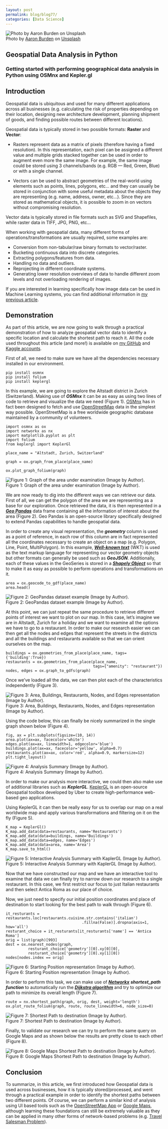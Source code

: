 ```yaml
---
layout: post
permalink: blog/blog77/
categories: [Data Science]
---
```


![Photo by [Aaron Burden](https://unsplash.com/@aaronburden?utm_source=medium&utm_medium=referral) on [Unsplash](https://unsplash.com?utm_source=medium&utm_medium=referral)](https://cdn-images-1.medium.com/max/9184/0*3Xrrr-KXRlZX1BGr)<br>Photo by [Aaron Burden](https://unsplash.com/@aaronburden?utm_source=medium&utm_medium=referral) on [Unsplash](https://unsplash.com?utm_source=medium&utm_medium=referral)

<!--end_excerpt-->

## Geospatial Data Analysis in Python

### Getting started with performing geographical data analysis in Python using OSMnx and Kepler.gl

## Introduction

Geospatial data is ubiquitous and used for many different applications across all businesses (e.g. calculating the risk of properties depending on their location, designing new architecture development, planning shipment of goods, and finding possible routes between different locations).

Geospatial data is typically stored in two possible formats: **Raster** and **Vector**:

* Rasters represent data as a matrix of pixels (therefore having a fixed resolution). In this representation, each pixel can be assigned a different value and multiple grids stacked together can be used in order to augment even more the same image. For example, the same image could be stored using 3 channels/bands (e.g. RGB — Red, Green, Blue) or with a single channel.

* Vectors can be used to abstract geometries of the real-world using elements such as points, lines, polygons, etc… and they can usually be stored in conjunction with some useful metadata about the objects they are representing (e.g. name, address, owner, etc…). Since they are stored as mathematical objects, it is possible to zoom in on vectors without compromising resolution.

Vector data is typically stored in file formats such as SVG and Shapefiles, while raster data in TIFF, JPG, PNG, etc…

When working with geospatial data, many different forms of operations/transformations are usually required, some examples are:

* Conversion from non-tabular/raw binary formats to vector/raster.
* Bucketing continuous data into discrete categories.
* Extracting polygons/features from data.
* Handling no data and outliers.
* Reprojecting in different coordinate systems.
* Generating lower resolution overviews of data to handle different zoom levels and not overloading rendering of images.

If you are interested in learning specifically how image data can be used in Machine Learning systems, you can find additional information in [my previous article](https://pierpaolo28.github.io/blog/blog39/).

## Demonstration

As part of this article, we are now going to walk through a practical demonstration of how to analyze geospatial vector data to identify a specific location and calculate the shortest path to reach it. All the code used throughout this article (and more!) is available on [my GitHub](https://github.com/pierpaolo28) and [Kaggle accounts](https://www.kaggle.com/pierpaolo28).

First of all, we need to make sure we have all the dependencies necessary installed in our environment.

    pip install osmnx
    pip install folium
    pip install keplergl

In this example, we are going to explore the Altstadt district in Zurich (Switzerland). Making use of ***OSMnx*** it can be as easy as using two lines of code to retrieve and visualize the data we need (Figure 1). [OSMnx](https://osmnx.readthedocs.io/en/stable/) has in fact been designed to fetch and use [OpenStreetMap](https://www.openstreetmap.org/#map=6/42.088/12.564) data in the simplest way possible. OpenStreetMap is a free worldwide geographic database maintained by a community of volunteers.

    import osmnx as ox
    import networkx as nx
    import matplotlib.pyplot as plt
    import folium
    from keplergl import KeplerGl
    
    place_name = "Altstadt, Zurich, Switzerland"
    
    graph = ox.graph_from_place(place_name)
    
    ox.plot_graph_folium(graph)

![Figure 1: Graph of the area under examination (Image by Author).](https://cdn-images-1.medium.com/max/4172/1*Cf_V2TaI4Bx8TSlpn_Gwfg.png)<br>Figure 1: Graph of the area under examination (Image by Author).

We are now ready to dig into the different ways we can retrieve our data. First of all, we can get the polygon of the area we are representing as a base for our exploration. Once retrieved the data, it is then represented in a [***Geo Pandas***](https://geopandas.org/en/stable/) data frame containing all the information of interest about the area (Figure 2). Geo Pandas is an open-source library specifically designed to extend Pandas capabilities to handle geospatial data.

In order to create any visual representation, the ***geometry*** column is used as a point of reference, in each row of this column are in fact represented all the coordinates necessary to create an object on a map (e.g. Polygon, Line, Point, MultiPolygon). In this example, [***Well-known text***](https://en.wikipedia.org/wiki/Well-known_text_representation_of_geometry) (WKT) is used as the text markup language for representing our vector geometry objects but other formats can generally be used such as ***GeoJSON***. Additionally, each of these values in the GeoSeries is stored in a [***Shapely Object***](https://shapely.readthedocs.io/en/stable/manual.html) so that to make it as easy as possible to perform operations and transformations on it.

    area = ox.geocode_to_gdf(place_name)
    area.head()

![Figure 2: GeoPandas dataset example (Image by Author).](https://cdn-images-1.medium.com/max/4044/1*hMUWifXmzWEDZJ7MG5ve7w.png)<br>Figure 2: GeoPandas dataset example (Image by Author).

At this point, we can just repeat the same procedure to retrieve different points of interest we want to plot on our map. In this case, let’s imagine we are in Altstadt, Zurich for a holiday and we want to examine all the options we have to go to a restaurant. In order to make our research easier we can then get all the nodes and edges that represent the streets in the districts and all the buildings and restaurants available so that we can orient ourselves on the map.

    buildings = ox.geometries_from_place(place_name, tags={'building':True})
    restaurants = ox.geometries_from_place(place_name, 
                                           tags={"amenity": "restaurant"})
    nodes, edges = ox.graph_to_gdfs(graph)

Once we’ve loaded all the data, we can then plot each of the characteristics independently (Figure 3).

![Figure 3: Area, Buildings, Restaurants, Nodes, and Edges representation (Image by Author).](https://cdn-images-1.medium.com/max/2992/1*geOejOvG9EsUoBjHjpQnIA.png)<br>Figure 3: Area, Buildings, Restaurants, Nodes, and Edges representation (Image by Author).

Using the code below, this can finally be nicely summarized in the single graph shown below (Figure 4).

    fig, ax = plt.subplots(figsize=(10, 14))
    area.plot(ax=ax, facecolor='white')
    edges.plot(ax=ax, linewidth=1, edgecolor='blue')
    buildings.plot(ax=ax, facecolor='yellow', alpha=0.7)
    restaurants.plot(ax=ax, color='red', alpha=0.9, markersize=12)
    plt.tight_layout()

![Figure 4: Analysis Summary (Image by Author).](https://cdn-images-1.medium.com/max/2120/1*rYeaqmLucPdshEXkuDsqpw.png)<br>Figure 4: Analysis Summary (Image by Author).

In order to make our analysis more interactive, we could then also make use of additional libraries such as ***KeplerGL***. [KeplerGL](https://kepler.gl/) is an open-source Geospatial toolbox developed by Uber to create high-performance web-based geo applications.

Using KeplerGL it can then be really easy for us to overlap our map on a real worldwide map and apply various transformations and filtering on it on the fly (Figure 5).

    K_map = KeplerGl()
    K_map.add_data(data=restaurants, name='Restaurants')
    K_map.add_data(data=buildings, name='Buildings')
    K_map.add_data(data=edges, name='Edges')
    K_map.add_data(data=area, name='Area')
    K_map.save_to_html()

![Figure 5: Interactive Analysis Summary with KaplerGL (Image by Author).](https://cdn-images-1.medium.com/max/2836/1*s0eRe7lUnV_Q5omzP8ZoJw.gif)<br>Figure 5: Interactive Analysis Summary with KaplerGL (Image by Author).

Now that we have constructed our map and we have an interactive tool to examine that data we can finally try to narrow down our research to a single restaurant. In this case, we first restrict our focus to just Italian restaurants and then select Antica Roma as our place of choice.

Now, we just need to specify our initial position coordinates and place of destination to start looking for the best path to walk through (Figure 6).

    it_resturants = restaurants.loc[restaurants.cuisine.str.contains('italian')
                                      .fillna(False)].dropna(axis=1, how='all')
    resturant_choice = it_resturants[it_resturants['name'] == 'Antica Roma']
    orig = list(graph)[993]
    dest = ox.nearest_nodes(graph, 
              resturant_choice['geometry'][0].xy[0][0],
              resturant_choice['geometry'][0].xy[1][0])
    nodes[nodes.index == orig]

![Figure 6: Starting Position representation (Image by Author).](https://cdn-images-1.medium.com/max/2296/1*GiQJvOaRJSbo4JrBhDp6aQ.png)<br>Figure 6: Starting Position representation (Image by Author).

In order to perform this task, we can make use of [***Networkx***](https://networkx.org/) ***shortest_path function*** to automatically run the [***Dijkstra algorithm***](https://en.wikipedia.org/wiki/Dijkstra%27s_algorithm) and try to optimize our path to minimize its overall length (Figure 7).

    route = nx.shortest_path(graph, orig, dest, weight='length')
    ox.plot_route_folium(graph, route, route_linewidth=6, node_size=0)

![Figure 7: Shortest Path to destination (Image by Author).](https://cdn-images-1.medium.com/max/4140/1*pWO9CjN1PA4EzmDsbMj6zA.png)<br>Figure 7: Shortest Path to destination (Image by Author).

Finally, to validate our research we can try to perform the same query on Google Maps and as shown below the results are pretty close to each other! (Figure 8).

![Figure 8: Google Maps Shortest Path to destination (Image by Author).](https://cdn-images-1.medium.com/max/2776/1*ER8mA6yE0Db42MP_p1DmaQ.png)<br>Figure 8: Google Maps Shortest Path to destination (Image by Author).

## Conclusion

To summarize, in this article, we first introduced how Geospatial data is used across businesses, how it is typically stored/processed, and went through a practical example in order to identify the shortest paths between two different points. Of course, we can perform a similar kind of analysis using UI based tools such as the [OpenStreetMap App](https://www.openstreetmap.org/#map=14/47.3408/8.5400) or [Google Maps](https://www.google.ch/maps/), although learning these foundations can still be extremely valuable as they can be applied in many other forms of network-based problems (e.g. [Travel Salesman Problem](https://en.wikipedia.org/wiki/Travelling_salesman_problem)).
